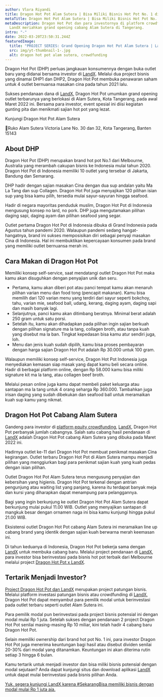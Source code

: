 ```yaml
---
author: Vlora Riyandi
title: Dragon Hot Pot Alam Sutera | Bisa Miliki Bisnis Hot Pot No. 1 di LandX
metaTitle: Dragon Hot Pot Alam Sutera | Bisa Miliki Bisnis Hot Pot No. 1 di LandX
metaDescription: Dragon Hot Pot dan para investornya di platform crowdfunding
  LandX meriahkan grand opening cabang Alam Sutera di Tangerang.
intro: "-"
date: 2022-03-20T23:50:31.244Z
featuredImage:
  title: "PROJECT SERIES: Grand Opening Dragon Hot Pot Alam Sutera | LandX"
  src: img/yt-thumbnail-1-.jpg
  alt: dragon hot pot alam sutera, crowdfunding
---
```

Dragon Hot Pot (DHP) perluas jangkauan konsumennya dengan buka outlet baru yang didanai bersama investor di [LandX](https://landx.id/). Melalui dua project bisnis yang dinamai DHP1 dan DHP2, Dragon Hot Pot membuka penawaran saham untuk 4 outlet bernuansa masakan cina pada tahun 2021 lalu. 

Sukses pendanaan dana di [LandX](https://landx.id/), Dragon Hot Pot umumkan grand opening outlet terbarunya yang berlokasi di Alam Sutera, Kota Tangerang, pada awal Maret 2022 ini. Bersama para investor, event spesial ini diisi kegiatan gunting pita dan menikmati sajian hot pot yang lezat.

Kunjungi Dragon Hot Pot Alam Sutera

📍Ruko Alam Sutera Victoria Lane No. 30 dan 32, Kota Tangerang, Banten 15143

## About DHP

Dragon Hot Pot (DHP) merupakan brand hot pot No.1 dari Melbourne, Australia yang merambah cakupan bisnis ke Indonesia mulai tahun 2020. Dragon Hot Pot di Indonesia memiliki 10 outlet yang tersebar di Jakarta, Bandung dan Semarang.

DHP hadir dengan sajian masakan Cina dengan dua sup andalan yaitu Ma La Tang dan sup Collagen. Dragon Hot Pot juga menyajikan 120 pilihan isian sup yang bisa kamu pilih, tersedia mulai sayur-sayuran hingga seafood. 

Hadir di negara mayoritas penduduk muslim, Dragon Hot Pot di Indonesia mengusung konsep no lard, no pork. DHP juga mengutamakan pilihan daging sapi, daging ayam dan pilihan seafood yang segar.

Outlet pertama Dragon Hot Pot di Indonesia dibuka di Grand Indonesia pada Agustus tahun pandemi 2020. Walaupun pandemi sedang hangat-hangatnya, brand ini sukses memposisikan diri sebagai penyaji masakan Cina di Indonesia. Hal ini membuktikan kepercayaan konsumen pada brand yang memiliki outlet bernuansa merah ini.

## Cara Makan di Dragon Hot Pot

Memiliki konsep self-service, saat mendatangi outlet Dragon Hot Pot maka kamu akan disuguhkan dengan penyajian unik dan seru.

* Pertama, kamu akan diberi pot atau panci tempat kamu akan menaruh pilihan varian menu dan food tong (pencapit makanan). Kamu bisa memilih dari 120 varian menu yang terdiri dari sayur seperti bokchoy, tahu, varian mie, seafood ball, udang, kerang, daging ayam, daging sapi dan masih banyak lagi.
* Selanjutnya, panci kamu akan ditimbang beratnya. Minimal berat adalah 250 gram untuk satu porsi. 
* Setelah itu, kamu akan dihadapkan pada pilihan ingin sajian berkuah dengan pilihan signature ma la tang, collagen broth, atau tanpa kuah yang disebut ma la ban. Tingkat kepedasan bisa kamu atur sendiri juga, loh.
* Menu dan jenis kuah sudah dipilih, kamu bisa proses pembayaran dengan harga sajian Dragon Hot Pot adalah Rp 30.000 untuk 100 gram.

Walaupun memiliki konsep self-service, Dragon Hot Pot Indonesia juga menyediakan kemasan siap masak yang dapat kamu beli secara online. Hadir di berbagai platform online, dengan Rp 58.000 kamu bisa miliki signature kit ma la tang, atau collagen beef broth. 

Melalui pesan online juga kamu dapat membeli paket keluarga atau santapan ma la tang untuk 4 orang seharga Rp 360.000. Tambahkan juga irisan daging yang sudah dibekukan dan seafood ball untuk meramaikan kuah sup kamu yang nikmat. 

## Dragon Hot Pot Cabang Alam Sutera

Gandeng para investor di [platform equity crowdfunding](https://landx.id/), [LandX](https://landx.id/), Dragon Hot Pot perbanyak jumlah cabangnya. Salah satu cabang hasil pendanaan di [LandX](https://landx.id/) adalah Dragon Hot Pot cabang Alam Sutera yang dibuka pada Maret 2022 ini.

Hadirnya outlet ke-11 dari Dragon Hot Pot membuat penikmat masakan Cina kegirangan. Outlet terbaru Dragon Hot Pot di Alam Sutera mampu menjadi pilihan yang menggiurkan bagi para penikmat sajian kuah yang kuah pedas dengan isian pilihan.

Outlet Dragon Hot Pot Alam Sutera terus mengusung penyajian dan kebersihan yang higienis. Dragon Hot Pot terkenal dengan antrian pengunjung atau waiting list yang panjang, karena itu terdapat banyak meja dan kursi yang diharapkan dapat menampung para pelanggannya.

Bagi yang ingin berkunjung ke outlet Dragon Hot Pot Alam Sutera dapat berkunjung mulai pukul 11.00 WIB. Outlet yang menyajikan santapan di mangkuk besar dengan ornamen naga ini bisa kamu kunjungi hingga pukul 21.00 WIB.

Eksistensi outlet Dragon Hot Pot cabang Alam Sutera ini meramaikan line up cabang brand yang identik dengan sajian kuah berwarna merah keemasan ini. 

Di tahun keduanya di Indonesia, Dragon Hot Pot bekerja sama dengan [LandX](https://landx.id/) untuk membuka cabang baru. Melalui project pendanaan di [LandX](https://landx.id/), para investor bisa berinvestasi pada bisnis hot pot terbaik dari Melbourne melalui project [Dragon Hot Pot x LandX](https://landx.id/).

## Tertarik Menjadi Investor? 

[Project Dragon Hot Pot dan LandX](https://landx.id/) merupakan project patungan bisnis. Melalui platform investasi patungan bisnis atau crowdfunding di [LandX](https://landx.id/), Dragon Hot Pot dapat menyambut para pemilik modal untuk berinvestasi pada outlet terbaru seperti outlet Alam Sutera ini. 

Para pemilik modal pun berinvestasi pada project bisnis potensial ini dengan modal mulai Rp 1 juta. Setelah sukses dengan pendanaan 2 project Dragon Hot Pot senilai masing-masing Rp 10 miliar, kini telah hadir 4 cabang baru Dragon Hot Pot.

Selain memiliki ownership dari brand hot pot No. 1 ini, para investor Dragon Hot Pot juga menerima keuntungan bagi hasil atau disebut dividen senilai 20-30% dari modal yang ditanamkan. Keuntungan ini akan diterima rutin setiap 3 hingga 6 bulan.

Kamu tertarik untuk menjadi investor dan bisa miliki bisnis potensial dengan modal sejutaan? Anda dapat kunjungi situs dan download aplikasi [LandX](https://landx.id/) untuk dapat mulai berinvestasi pada bisnis pilihan Anda. 

[Yuk, segera kunjungi LandX karena #SekarangBisa memiliki bisnis dengan modal mulai Rp 1 juta aja.](https://landx.id/project)